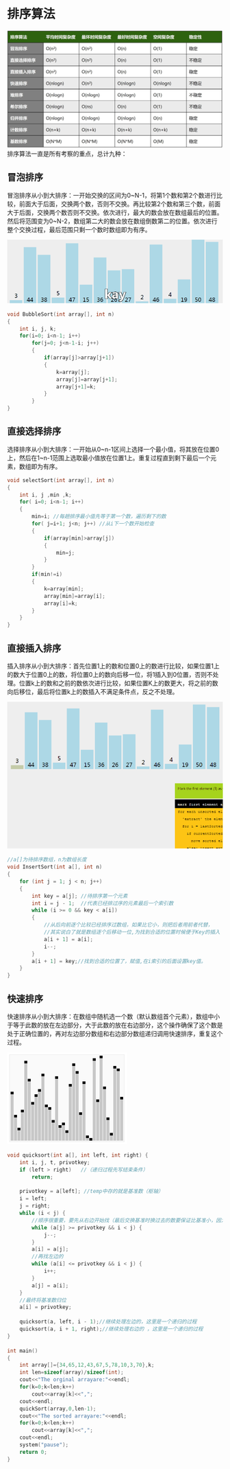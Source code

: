 <!--
 * @Author: your name
 * @Date: 2020-06-20 18:59:52
 * @LastEditTime: 2020-06-20 22:16:55
 * @LastEditors: Please set LastEditors
 * @Description: In User Settings Edit
 * @FilePath: \undefinedc:\Users\conan\Desktop\LongTime\StupidBirdFliesFirst\Algorithm\sort.md
--> 
# 排序算法
![](sort.jpg)
排序算法一直是所有考察的重点，总计九种：

## 冒泡排序
冒泡排序从小到大排序：一开始交换的区间为0~N-1，将第1个数和第2个数进行比较，前面大于后面，交换两个数，否则不交换。再比较第2个数和第三个数，前面大于后面，交换两个数否则不交换。依次进行，最大的数会放在数组最后的位置。然后将范围变为0~N-2，数组第二大的数会放在数组倒数第二的位置。依次进行整个交换过程，最后范围只剩一个数时数组即为有序。

![](sort.gif)

```c++
void BubbleSort(int array[], int n)
{
    int i, j, k;
    for(i=0; i<n-1; i++)
        for(j=0; j<n-1-i; j++)
        {
            if(array[j]>array[j+1])
            {
                k=array[j];
                array[j]=array[j+1];
                array[j+1]=k;
            }
        }
}
```

## 直接选择排序
选择排序从小到大排序：一开始从0~n-1区间上选择一个最小值，将其放在位置0上，然后在1~n-1范围上选取最小值放在位置1上。重复过程直到剩下最后一个元素，数组即为有序。

```c++
void selectSort(int array[], int n)
{
    int i, j ,min ,k;
    for( i=0; i<n-1; i++)
    {
        min=i; //每趟排序最小值先等于第一个数，遍历剩下的数
        for( j=i+1; j<n; j++) //从i下一个数开始检查
        {
            if(array[min]>array[j])
            {
                min=j;
            }
        }
        if(min!=i)
        {
            k=array[min];
            array[min]=array[i];
            array[i]=k;
        }
    }
}
```

## 直接插入排序
插入排序从小到大排序：首先位置1上的数和位置0上的数进行比较，如果位置1上的数大于位置0上的数，将位置0上的数向后移一位，将1插入到0位置，否则不处理。位置k上的数和之前的数依次进行比较，如果位置K上的数更大，将之前的数向后移位，最后将位置k上的数插入不满足条件点，反之不处理。

![](sort2.gif)

```c++
//a[]为待排序数组，n为数组长度
void InsertSort(int a[], int n)
{
    for (int j = 1; j < n; j++)
    {
        int key = a[j]; //待排序第一个元素
        int i = j - 1;  //代表已经排过序的元素最后一个索引数
        while (i >= 0 && key < a[i])
        {
            //从后向前逐个比较已经排序过数组，如果比它小，则把后者用前者代替，
            //其实说白了就是数组逐个后移动一位,为找到合适的位置时候便于Key的插入
            a[i + 1] = a[i];
            i--;
        }
        a[i + 1] = key;//找到合适的位置了，赋值,在i索引的后面设置key值。
    }
}
```

## 快速排序
快速排序从小到大排序：在数组中随机选一个数（默认数组首个元素），数组中小于等于此数的放在左边部分，大于此数的放在右边部分，这个操作确保了这个数是处于正确位置的，再对左边部分数组和右边部分数组递归调用快速排序，重复这个过程。

![](sort3.gif)

```c++
void quicksort(int a[], int left, int right) {
    int i, j, t, privotkey;
    if (left > right)   //（递归过程先写结束条件）
        return;

    privotkey = a[left]; //temp中存的就是基准数（枢轴）
    i = left;
    j = right;
    while (i < j) {
        //顺序很重要，要先从右边开始找（最后交换基准时换过去的数要保证比基准小，因为基准选取数组第一个数）
        while (a[j] >= privotkey && i < j) {
            j--;
        }
        a[i] = a[j];
        //再找左边的
        while (a[i] <= privotkey && i < j) {
            i++;
        }
        a[j] = a[i];
    }
    //最终将基准数归位
    a[i] = privotkey;

    quicksort(a, left, i - 1);//继续处理左边的，这里是一个递归的过程
    quicksort(a, i + 1, right);//继续处理右边的 ，这里是一个递归的过程
}

int main()
{
	int array[]={34,65,12,43,67,5,78,10,3,70},k;
	int len=sizeof(array)/sizeof(int);
	cout<<"The orginal arrayare:"<<endl;
	for(k=0;k<len;k++)
		cout<<array[k]<<",";
	cout<<endl;
	quickSort(array,0,len-1);
	cout<<"The sorted arrayare:"<<endl;
	for(k=0;k<len;k++)
		cout<<array[k]<<",";
	cout<<endl;
	system("pause");
	return 0;
}
```